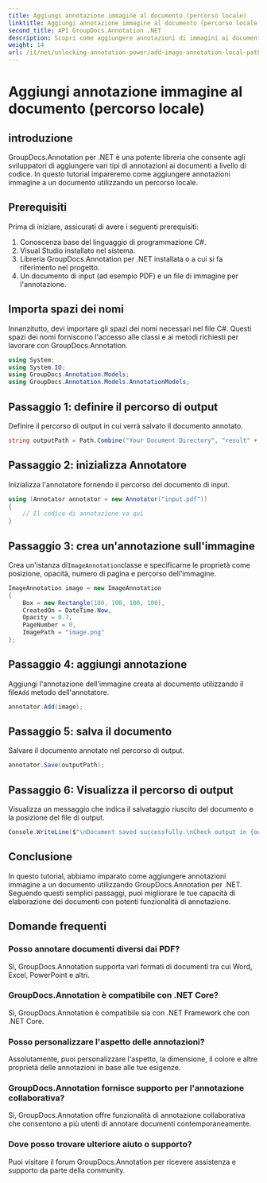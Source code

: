 ```yaml
---
title: Aggiungi annotazione immagine al documento (percorso locale)
linktitle: Aggiungi annotazione immagine al documento (percorso locale)
second_title: API GroupDocs.Annotation .NET
description: Scopri come aggiungere annotazioni di immagini ai documenti utilizzando GroupDocs.Annotation per .NET. Migliora facilmente le capacità di elaborazione dei documenti.
weight: 14
url: /it/net/unlocking-annotation-power/add-image-annotation-local-path/
---
```


# Aggiungi annotazione immagine al documento (percorso locale)

## introduzione
GroupDocs.Annotation per .NET è una potente libreria che consente agli sviluppatori di aggiungere vari tipi di annotazioni ai documenti a livello di codice. In questo tutorial impareremo come aggiungere annotazioni immagine a un documento utilizzando un percorso locale.
## Prerequisiti
Prima di iniziare, assicurati di avere i seguenti prerequisiti:
1. Conoscenza base del linguaggio di programmazione C#.
2. Visual Studio installato nel sistema.
3. Libreria GroupDocs.Annotation per .NET installata o a cui si fa riferimento nel progetto.
4. Un documento di input (ad esempio PDF) e un file di immagine per l'annotazione.
## Importa spazi dei nomi
Innanzitutto, devi importare gli spazi dei nomi necessari nel file C#. Questi spazi dei nomi forniscono l'accesso alle classi e ai metodi richiesti per lavorare con GroupDocs.Annotation.
```csharp
using System;
using System.IO;
using GroupDocs.Annotation.Models;
using GroupDocs.Annotation.Models.AnnotationModels;
```

## Passaggio 1: definire il percorso di output
Definire il percorso di output in cui verrà salvato il documento annotato.
```csharp
string outputPath = Path.Combine("Your Document Directory", "result" + Path.GetExtension("input.pdf"));
```
## Passaggio 2: inizializza Annotatore
Inizializza l'annotatore fornendo il percorso del documento di input.
```csharp
using (Annotator annotator = new Annotator("input.pdf"))
{
    // Il codice di annotazione va qui
}
```
## Passaggio 3: crea un'annotazione sull'immagine
 Crea un'istanza di`ImageAnnotation`classe e specificarne le proprietà come posizione, opacità, numero di pagina e percorso dell'immagine.
```csharp
ImageAnnotation image = new ImageAnnotation
{
    Box = new Rectangle(100, 100, 100, 100),
    CreatedOn = DateTime.Now,
    Opacity = 0.7,
    PageNumber = 0,
    ImagePath = "image.png"
};
```
## Passaggio 4: aggiungi annotazione
 Aggiungi l'annotazione dell'immagine creata al documento utilizzando il file`Add` metodo dell'annotatore.
```csharp
annotator.Add(image);
```
## Passaggio 5: salva il documento
Salvare il documento annotato nel percorso di output.
```csharp
annotator.Save(outputPath);
```
## Passaggio 6: Visualizza il percorso di output
Visualizza un messaggio che indica il salvataggio riuscito del documento e la posizione del file di output.
```csharp
Console.WriteLine($"\nDocument saved successfully.\nCheck output in {outputPath}.");
```

## Conclusione
In questo tutorial, abbiamo imparato come aggiungere annotazioni immagine a un documento utilizzando GroupDocs.Annotation per .NET. Seguendo questi semplici passaggi, puoi migliorare le tue capacità di elaborazione dei documenti con potenti funzionalità di annotazione.
## Domande frequenti
### Posso annotare documenti diversi dai PDF?
Sì, GroupDocs.Annotation supporta vari formati di documenti tra cui Word, Excel, PowerPoint e altri.
### GroupDocs.Annotation è compatibile con .NET Core?
Sì, GroupDocs.Annotation è compatibile sia con .NET Framework che con .NET Core.
### Posso personalizzare l'aspetto delle annotazioni?
Assolutamente, puoi personalizzare l'aspetto, la dimensione, il colore e altre proprietà delle annotazioni in base alle tue esigenze.
### GroupDocs.Annotation fornisce supporto per l'annotazione collaborativa?
Sì, GroupDocs.Annotation offre funzionalità di annotazione collaborativa che consentono a più utenti di annotare documenti contemporaneamente.
### Dove posso trovare ulteriore aiuto o supporto?
Puoi visitare il forum GroupDocs.Annotation per ricevere assistenza e supporto da parte della community.